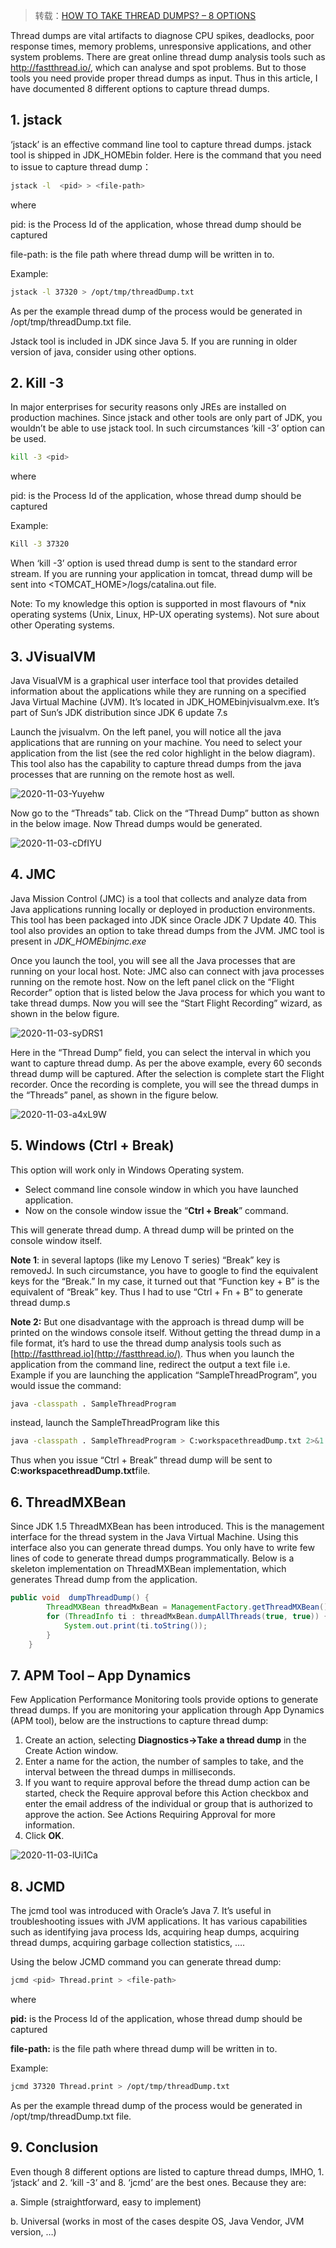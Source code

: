 > 转载：[HOW TO TAKE THREAD DUMPS? – 8 OPTIONS](https://blog.fastthread.io/2016/06/06/how-to-take-thread-dumps-7-options/)

Thread dumps are vital artifacts to diagnose CPU spikes, deadlocks, poor response times, memory problems, unresponsive applications, and other system problems. There are great online thread dump analysis tools such as http://fastthread.io/, which can analyse and spot problems. But to those tools you need provide proper thread dumps as input. Thus in this article, I have documented 8 different options to capture thread dumps.

## 1. jstack

‘jstack’ is an effective command line tool to capture thread dumps. jstack tool is shipped in JDK_HOMEbin folder. Here is the command that you need to issue to capture thread dump：

```bash
jstack -l  <pid> > <file-path>
```

where

pid: is the Process Id of the application, whose thread dump should be captured

file-path: is the file path where thread dump will be written in to.

Example:

```bash
jstack -l 37320 > /opt/tmp/threadDump.txt
```

As per the example thread dump of the process would be generated in /opt/tmp/threadDump.txt file.

Jstack tool is included in JDK since Java 5. If you are running in older version of java, consider using other options.

## 2. Kill -3

In major enterprises for security reasons only JREs are installed on production machines. Since jstack and other tools are only part of JDK, you wouldn’t be able to use jstack tool. In such circumstances ‘kill -3’ option can be used.

```bash
kill -3 <pid>
```

where

pid: is the Process Id of the application, whose thread dump should be captured

Example:

```bash
Kill -3 37320
```

When ‘kill -3’ option is used thread dump is sent to the standard error stream. If you are running your application in tomcat, thread dump will be sent into <TOMCAT_HOME>/logs/catalina.out file.

Note: To my knowledge this option is supported in most flavours of *nix operating systems (Unix, Linux, HP-UX operating systems). Not sure about other Operating systems.

## 3. JVisualVM

Java VisualVM is a graphical user interface tool that provides detailed information about the applications while they are running on a specified Java Virtual Machine (JVM). It’s located in JDK_HOMEbinjvisualvm.exe. It’s part of Sun’s JDK distribution since JDK 6 update 7.s

Launch the jvisualvm. On the left panel, you will notice all the java applications that are running on your machine. You need to select your application from the list (see the red color highlight in the below diagram). This tool also has the capability to capture thread dumps from the java processes that are running on the remote host as well.

![2020-11-03-Yuyehw](https://image.ldbmcs.com/2020-11-03-Yuyehw.jpg)

Now go to the “Threads” tab. Click on the “Thread Dump” button as shown in the below image. Now Thread dumps would be generated.

![2020-11-03-cDfIYU](https://image.ldbmcs.com/2020-11-03-cDfIYU.jpg)

## 4. JMC

Java Mission Control (JMC) is a tool that collects and analyze data from Java applications running locally or deployed in production environments. This tool has been packaged into JDK since Oracle JDK 7 Update 40. This tool also provides an option to take thread dumps from the JVM. JMC tool is present in *JDK_HOMEbinjmc.exe*

Once you launch the tool, you will see all the Java processes that are running on your local host. Note: JMC also can connect with java processes running on the remote host. Now on the left panel click on the “Flight Recorder” option that is listed below the Java process for which you want to take thread dumps. Now you will see the “Start Flight Recording” wizard, as shown in the below figure.

![2020-11-03-syDRS1](https://image.ldbmcs.com/2020-11-03-syDRS1.jpg)

Here in the “Thread Dump” field, you can select the interval in which you want to capture thread dump. As per the above example, every 60 seconds thread dump will be captured. After the selection is complete start the Flight recorder. Once the recording is complete, you will see the thread dumps in the “Threads” panel, as shown in the figure below.

![2020-11-03-a4xL9W](https://image.ldbmcs.com/2020-11-03-a4xL9W.jpg)

## 5. Windows (Ctrl + Break)

This option will work only in Windows Operating system.

- Select command line console window in which you have launched application.
- Now on the console window issue the “**Ctrl + Break**” command.

This will generate thread dump. A thread dump will be printed on the console window itself.

**Note 1**: in several laptops (like my Lenovo T series) “Break” key is removedJ. In such circumstance, you have to google to find the equivalent keys for the “Break.” In my case, it turned out that “Function key + B” is the equivalent of “Break” key. Thus I had to use “Ctrl + Fn + B” to generate thread dump.s

**Note 2:** But one disadvantage with the approach is thread dump will be printed on the windows console itself. Without getting the thread dump in a file format, it’s hard to use the thread dump analysis tools such as [http://fastthread.io](http://fastthread.io/). Thus when you launch the application from the command line, redirect the output a text file i.e. Example if you are launching the application “SampleThreadProgram”, you would issue the command:

```bash
java -classpath . SampleThreadProgram
```

instead, launch the SampleThreadProgram like this

```bash
java -classpath . SampleThreadProgram > C:workspacethreadDump.txt 2>&1
```

Thus when you issue “Ctrl + Break” thread dump will be sent to **C:workspacethreadDump.txt**file.

## 6. ThreadMXBean

Since JDK 1.5 ThreadMXBean has been introduced. This is the management interface for the thread system in the Java Virtual Machine. Using this interface also you can generate thread dumps. You only have to write few lines of code to generate thread dumps programmatically. Below is a skeleton implementation on ThreadMXBean implementation, which generates Thread dump from the application.

```java
public void  dumpThreadDump() {
        ThreadMXBean threadMxBean = ManagementFactory.getThreadMXBean();
        for (ThreadInfo ti : threadMxBean.dumpAllThreads(true, true)) {
            System.out.print(ti.toString());
        }
    }
```

## 7. APM Tool – App Dynamics

Few Application Performance Monitoring tools provide options to generate thread dumps. If you are monitoring your application through App Dynamics (APM tool), below are the instructions to capture thread dump:

1. Create an action, selecting **Diagnostics->Take a thread dump** in the Create Action window.
2. Enter a name for the action, the number of samples to take, and the interval between the thread dumps in milliseconds.
3. If you want to require approval before the thread dump action can be started, check the Require approval before this Action checkbox and enter the email address of the individual or group that is authorized to approve the action. See Actions Requiring Approval for more information.
4. Click **OK**.

![2020-11-03-lUi1Ca](https://image.ldbmcs.com/2020-11-03-lUi1Ca.jpg)

## 8. JCMD

The jcmd tool was introduced with Oracle’s Java 7. It’s useful in troubleshooting issues with JVM applications. It has various capabilities such as identifying java process Ids, acquiring heap dumps, acquiring thread dumps, acquiring garbage collection statistics, ….

Using the below JCMD command you can generate thread dump:

```bash
jcmd <pid> Thread.print > <file-path>
```

where

**pid:** is the Process Id of the application, whose thread dump should be captured

**file-path:** is the file path where thread dump will be written in to.

Example:

```bash
jcmd 37320 Thread.print > /opt/tmp/threadDump.txt
```

As per the example thread dump of the process would be generated in /opt/tmp/threadDump.txt file.

## 9. Conclusion

Even though 8 different options are listed to capture thread dumps, IMHO, 1. ‘jstack’ and  2. ‘kill -3’ and 8. ‘jcmd’ are the best ones. Because they are:

a. Simple (straightforward, easy to implement)

b. Universal (works in most of the cases despite OS, Java Vendor, JVM version, …)